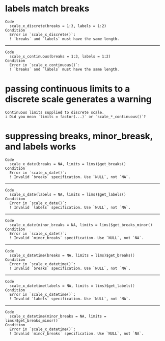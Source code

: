 # labels match breaks

    Code
      scale_x_discrete(breaks = 1:3, labels = 1:2)
    Condition
      Error in `scale_x_discrete()`:
      ! `breaks` and `labels` must have the same length.

---

    Code
      scale_x_continuous(breaks = 1:3, labels = 1:2)
    Condition
      Error in `scale_x_continuous()`:
      ! `breaks` and `labels` must have the same length.

# passing continuous limits to a discrete scale generates a warning

    Continuous limits supplied to discrete scale.
    i Did you mean `limits = factor(...)` or `scale_*_continuous()`?

# suppressing breaks, minor_breask, and labels works

    Code
      scale_x_date(breaks = NA, limits = lims)$get_breaks()
    Condition
      Error in `scale_x_date()`:
      ! Invalid `breaks` specification. Use `NULL`, not `NA`.

---

    Code
      scale_x_date(labels = NA, limits = lims)$get_labels()
    Condition
      Error in `scale_x_date()`:
      ! Invalid `labels` specification. Use `NULL`, not `NA`.

---

    Code
      scale_x_date(minor_breaks = NA, limits = lims)$get_breaks_minor()
    Condition
      Error in `scale_x_date()`:
      ! Invalid `minor_breaks` specification. Use `NULL`, not `NA`.

---

    Code
      scale_x_datetime(breaks = NA, limits = lims)$get_breaks()
    Condition
      Error in `scale_x_datetime()`:
      ! Invalid `breaks` specification. Use `NULL`, not `NA`.

---

    Code
      scale_x_datetime(labels = NA, limits = lims)$get_labels()
    Condition
      Error in `scale_x_datetime()`:
      ! Invalid `labels` specification. Use `NULL`, not `NA`.

---

    Code
      scale_x_datetime(minor_breaks = NA, limits = lims)$get_breaks_minor()
    Condition
      Error in `scale_x_datetime()`:
      ! Invalid `minor_breaks` specification. Use `NULL`, not `NA`.

